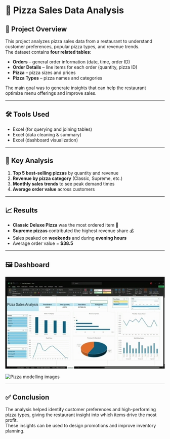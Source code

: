 # 🍕 Pizza Sales Data Analysis  

## 📌 Project Overview  
This project analyzes pizza sales data from a restaurant to understand customer preferences, popular pizza types, and revenue trends.  
The dataset contains **four related tables**:  
- **Orders** – general order information (date, time, order ID)  
- **Order Details** – line items for each order (quantity, pizza ID)  
- **Pizza** – pizza sizes and prices  
- **Pizza Types** – pizza names and categories  

The main goal was to generate insights that can help the restaurant optimize menu offerings and improve sales.  

---

## 🛠️ Tools Used  
- Excel (for querying and joining tables)  
- Excel (data cleaning & summary)  
- Excel (dashboard visualization)  

---

## 🔎 Key Analysis  
1. **Top 5 best-selling pizzas** by quantity and revenue  
2. **Revenue by pizza category** (Classic, Supreme, etc.)  
3. **Monthly sales trends** to see peak demand times  
4. **Average order value** across customers  

---

## 📈 Results  
- **Classic Deluxe Pizza** was the most ordered item 🍕  
- **Supreme pizzas** contributed the highest revenue share 💰  
- Sales peaked on **weekends** and during **evening hours**  
- Average order value = **$38.5**  

---

## 🖼️ Dashboard  
![Pizza Sales Dashboard](https://github.com/EstherOlubiyo/Pizza-Sales-Analysis/blob/main/Screenshot_20250610-070143_1.jpg) 

![Pizza modelling images](pizza_dashboard2.png)

---

## ✅ Conclusion  
The analysis helped identify customer preferences and high-performing pizza types, giving the restaurant insight into which items drive the most profit.  
These insights can be used to design promotions and improve inventory planning.  

